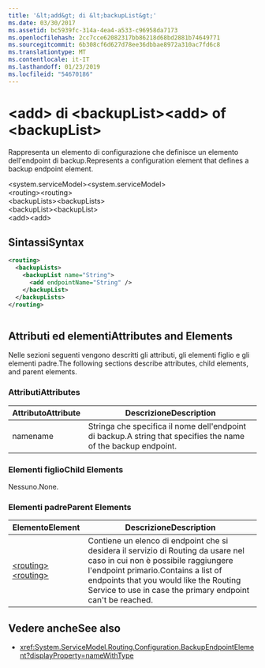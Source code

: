 ```yaml
---
title: '&lt;add&gt; di &lt;backupList&gt;'
ms.date: 03/30/2017
ms.assetid: bc5939fc-314a-4ea4-a533-c96958da7173
ms.openlocfilehash: 2cc7cce62082317bb86218d68bd2881b74649771
ms.sourcegitcommit: 6b308cf6d627d78ee36dbbae8972a310ac7fd6c8
ms.translationtype: MT
ms.contentlocale: it-IT
ms.lasthandoff: 01/23/2019
ms.locfileid: "54670186"
---
```

# <a name="ltaddgt-of-ltbackuplistgt"></a><span data-ttu-id="04c66-102">&lt;add&gt; di &lt;backupList&gt;</span><span class="sxs-lookup"><span data-stu-id="04c66-102">&lt;add&gt; of &lt;backupList&gt;</span></span>
<span data-ttu-id="04c66-103">Rappresenta un elemento di configurazione che definisce un elemento dell'endpoint di backup.</span><span class="sxs-lookup"><span data-stu-id="04c66-103">Represents a configuration element that defines a backup endpoint element.</span></span>  
  
 <span data-ttu-id="04c66-104">\<system.serviceModel></span><span class="sxs-lookup"><span data-stu-id="04c66-104">\<system.serviceModel></span></span>  
<span data-ttu-id="04c66-105">\<routing></span><span class="sxs-lookup"><span data-stu-id="04c66-105">\<routing></span></span>  
<span data-ttu-id="04c66-106">\<backupLists></span><span class="sxs-lookup"><span data-stu-id="04c66-106">\<backupLists></span></span>  
<span data-ttu-id="04c66-107">\<backupList></span><span class="sxs-lookup"><span data-stu-id="04c66-107">\<backupList></span></span>  
<span data-ttu-id="04c66-108">\<add></span><span class="sxs-lookup"><span data-stu-id="04c66-108">\<add></span></span>  
  
## <a name="syntax"></a><span data-ttu-id="04c66-109">Sintassi</span><span class="sxs-lookup"><span data-stu-id="04c66-109">Syntax</span></span>  
  
```xml  
<routing>
  <backupLists>
    <backupList name="String">
      <add endpointName="String" />
    </backupList>
  </backupLists>
</routing>
```  
  
```csharp  
```  
  
## <a name="attributes-and-elements"></a><span data-ttu-id="04c66-110">Attributi ed elementi</span><span class="sxs-lookup"><span data-stu-id="04c66-110">Attributes and Elements</span></span>  
 <span data-ttu-id="04c66-111">Nelle sezioni seguenti vengono descritti gli attributi, gli elementi figlio e gli elementi padre.</span><span class="sxs-lookup"><span data-stu-id="04c66-111">The following sections describe attributes, child elements, and parent elements.</span></span>  
  
### <a name="attributes"></a><span data-ttu-id="04c66-112">Attributi</span><span class="sxs-lookup"><span data-stu-id="04c66-112">Attributes</span></span>  
  
|<span data-ttu-id="04c66-113">Attributo</span><span class="sxs-lookup"><span data-stu-id="04c66-113">Attribute</span></span>|<span data-ttu-id="04c66-114">Descrizione</span><span class="sxs-lookup"><span data-stu-id="04c66-114">Description</span></span>|  
|---------------|-----------------|  
|<span data-ttu-id="04c66-115">name</span><span class="sxs-lookup"><span data-stu-id="04c66-115">name</span></span>|<span data-ttu-id="04c66-116">Stringa che specifica il nome dell'endpoint di backup.</span><span class="sxs-lookup"><span data-stu-id="04c66-116">A string that specifies the name of the backup endpoint.</span></span>|  
  
### <a name="child-elements"></a><span data-ttu-id="04c66-117">Elementi figlio</span><span class="sxs-lookup"><span data-stu-id="04c66-117">Child Elements</span></span>  
 <span data-ttu-id="04c66-118">Nessuno.</span><span class="sxs-lookup"><span data-stu-id="04c66-118">None.</span></span>  
  
### <a name="parent-elements"></a><span data-ttu-id="04c66-119">Elementi padre</span><span class="sxs-lookup"><span data-stu-id="04c66-119">Parent Elements</span></span>  
  
|<span data-ttu-id="04c66-120">Elemento</span><span class="sxs-lookup"><span data-stu-id="04c66-120">Element</span></span>|<span data-ttu-id="04c66-121">Descrizione</span><span class="sxs-lookup"><span data-stu-id="04c66-121">Description</span></span>|  
|-------------|-----------------|  
|[<span data-ttu-id="04c66-122">\<routing></span><span class="sxs-lookup"><span data-stu-id="04c66-122">\<routing></span></span>](../../../../../docs/framework/configure-apps/file-schema/wcf/routing.md)|<span data-ttu-id="04c66-123">Contiene un elenco di endpoint che si desidera il servizio di Routing da usare nel caso in cui non è possibile raggiungere l'endpoint primario.</span><span class="sxs-lookup"><span data-stu-id="04c66-123">Contains a list of endpoints that you would like the Routing Service to use in case the primary endpoint can't be reached.</span></span>|  
  
## <a name="see-also"></a><span data-ttu-id="04c66-124">Vedere anche</span><span class="sxs-lookup"><span data-stu-id="04c66-124">See also</span></span>
- <xref:System.ServiceModel.Routing.Configuration.BackupEndpointElement?displayProperty=nameWithType>
